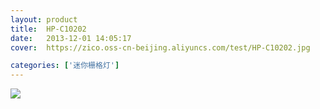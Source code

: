 ```yaml
---
layout: product
title:  HP-C10202
date:   2013-12-01 14:05:17
cover:	https://zico.oss-cn-beijing.aliyuncs.com/test/HP-C10202.jpg

categories: ['迷你栅格灯']
---
```


![](https://zico.oss-cn-beijing.aliyuncs.com/test/6r3cb.png)